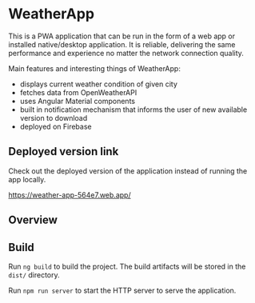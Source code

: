 # WeatherApp

This is a PWA application that can be run in the form of a web app or installed native/desktop application.
It is reliable, delivering the same performance and experience no matter the network connection quality.

Main features and interesting things of WeatherApp:
- displays current weather condition of given city
- fetches data from OpenWeatherAPI
- uses Angular Material components
- built in notification mechanism that informs the user of new available version to download
- deployed on Firebase

## Deployed version link

Check out the deployed version of the application instead of running the app locally. 

https://weather-app-564e7.web.app/

## Overview

## Build

Run `ng build` to build the project. The build artifacts will be stored in the `dist/` directory.

Run `npm run server` to start the HTTP server to serve the application.

